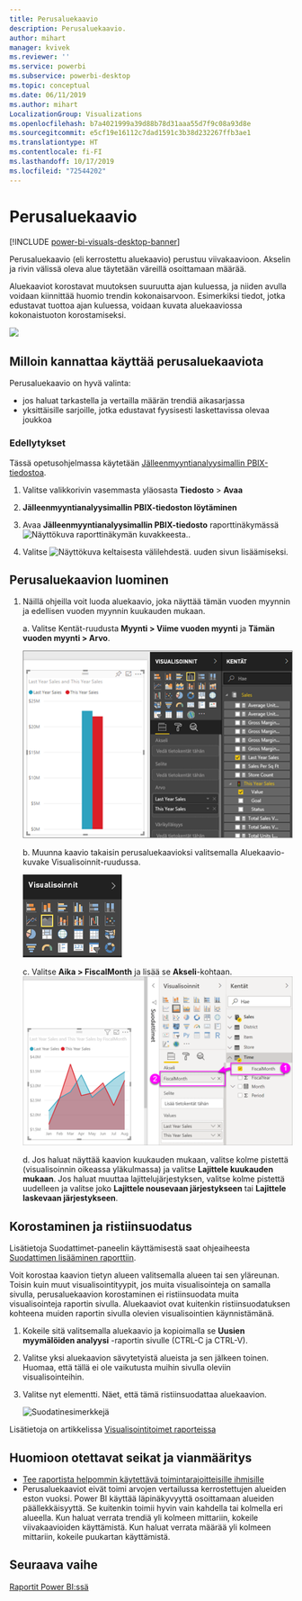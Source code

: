 ```yaml
---
title: Perusaluekaavio
description: Perusaluekaavio.
author: mihart
manager: kvivek
ms.reviewer: ''
ms.service: powerbi
ms.subservice: powerbi-desktop
ms.topic: conceptual
ms.date: 06/11/2019
ms.author: mihart
LocalizationGroup: Visualizations
ms.openlocfilehash: b7a4021999a39d88b78d31aaa55d7f9c08a93d8e
ms.sourcegitcommit: e5cf19e16112c7dad1591c3b38d232267ffb3ae1
ms.translationtype: HT
ms.contentlocale: fi-FI
ms.lasthandoff: 10/17/2019
ms.locfileid: "72544202"
---
```

# <a name="basic-area-chart"></a>Perusaluekaavio

[!INCLUDE [power-bi-visuals-desktop-banner](../includes/power-bi-visuals-desktop-banner.md)]

Perusaluekaavio (eli kerrostettu aluekaavio) perustuu viivakaavioon. Akselin ja rivin välissä oleva alue täytetään väreillä osoittamaan määrää. 

Aluekaaviot korostavat muutoksen suuruutta ajan kuluessa, ja niiden avulla voidaan kiinnittää huomio trendin kokonaisarvoon. Esimerkiksi tiedot, jotka edustavat tuottoa ajan kuluessa, voidaan kuvata aluekaaviossa kokonaistuoton korostamiseksi.

![](media/power-bi-visualization-basic-area-chart/power-bi-chart-example.png)

## <a name="when-to-use-a-basic-area-chart"></a>Milloin kannattaa käyttää perusaluekaaviota
Perusaluekaavio on hyvä valinta:

* jos haluat tarkastella ja vertailla määrän trendiä aikasarjassa 
* yksittäisille sarjoille, jotka edustavat fyysisesti laskettavissa olevaa joukkoa

### <a name="prerequisites"></a>Edellytykset
Tässä opetusohjelmassa käytetään [Jälleenmyyntianalyysimallin PBIX-tiedostoa](http://download.microsoft.com/download/9/6/D/96DDC2FF-2568-491D-AAFA-AFDD6F763AE3/Retail%20Analysis%20Sample%20PBIX.pbix).

1. Valitse valikkorivin vasemmasta yläosasta **Tiedosto** > **Avaa**
   
2. **Jälleenmyyntianalyysimallin PBIX-tiedoston löytäminen**

1. Avaa **Jälleenmyyntianalyysimallin PBIX-tiedosto** raporttinäkymässä ![Näyttökuva raporttinäkymän kuvakkeesta.](media/power-bi-visualization-kpi/power-bi-report-view.png).

1. Valitse ![Näyttökuva keltaisesta välilehdestä.](media/power-bi-visualization-kpi/power-bi-yellow-tab.png) uuden sivun lisäämiseksi.


## <a name="create-a-basic-area-chart"></a>Perusaluekaavion luominen
 

1. Näillä ohjeilla voit luoda aluekaavio, joka näyttää tämän vuoden myynnin ja edellisen vuoden myynnin kuukauden mukaan.
   
   a. Valitse Kentät-ruudusta **Myynti \> Viime vuoden myynti** ja **Tämän vuoden myynti > Arvo**.

   ![aluekaavion tietoarvot](media/power-bi-visualization-basic-area-chart/power-bi-bar-chart.png)

   b.  Muunna kaavio takaisin perusaluekaavioksi valitsemalla Aluekaavio-kuvake Visualisoinnit-ruudussa.

   ![aluekaaviokuvake](media/power-bi-visualization-basic-area-chart/convertchart.png)
   
   c.  Valitse **Aika \> FiscalMonth** ja lisää se **Akseli**-kohtaan.   
   ![aluekaavion akseliarvot](media/power-bi-visualization-basic-area-chart/powerbi-area-chartnew.png)
   
   d.  Jos haluat näyttää kaavion kuukauden mukaan, valitse kolme pistettä (visualisoinnin oikeassa yläkulmassa) ja valitse **Lajittele kuukauden mukaan**. Jos haluat muuttaa lajittelujärjestyksen, valitse kolme pistettä uudelleen ja valitse joko **Lajittele nousevaan järjestykseen** tai **Lajittele laskevaan järjestykseen**.

## <a name="highlighting-and-cross-filtering"></a>Korostaminen ja ristiinsuodatus
Lisätietoja Suodattimet-paneelin käyttämisestä saat ohjeaiheesta [Suodattimen lisääminen raporttiin](../power-bi-report-add-filter.md).

Voit korostaa kaavion tietyn alueen valitsemalla alueen tai sen yläreunan.  Toisin kuin muut visualisointityypit, jos muita visualisointeja on samalla sivulla, perusaluekaavion korostaminen ei ristiinsuodata muita visualisointeja raportin sivulla. Aluekaaviot ovat kuitenkin ristiinsuodatuksen kohteena muiden raportin sivulla olevien visualisointien käynnistämänä. 

1. Kokeile sitä valitsemalla aluekaavio ja kopioimalla se **Uusien myymälöiden analyysi** -raportin sivulle (CTRL-C ja CTRL-V).
2. Valitse yksi aluekaavion sävytetyistä alueista ja sen jälkeen toinen. Huomaa, että tällä ei ole vaikutusta muihin sivulla oleviin visualisointeihin.
1. Valitse nyt elementti. Näet, että tämä ristiinsuodattaa aluekaavion.

    ![Suodatinesimerkkejä](media/power-bi-visualization-basic-area-chart/power-bi-area-chart-filters.gif) 

Lisätietoja on artikkelissa [Visualisointitoimet raporteissa](../service-reports-visual-interactions.md)


## <a name="considerations-and-troubleshooting"></a>Huomioon otettavat seikat ja vianmääritys   
* [Tee raportista helpommin käytettävä toimintarajoitteisille ihmisille](../desktop-accessibility.md)
* Perusaluekaaviot eivät toimi arvojen vertailussa kerrostettujen alueiden eston vuoksi. Power BI käyttää läpinäkyvyyttä osoittamaan alueiden päällekkäisyyttä. Se kuitenkin toimii hyvin vain kahdella tai kolmella eri alueella. Kun haluat verrata trendiä yli kolmeen mittariin, kokeile viivakaavioiden käyttämistä. Kun haluat verrata määrää yli kolmeen mittariin, kokeile puukartan käyttämistä.

## <a name="next-step"></a>Seuraava vaihe
[Raportit Power BI:ssä](power-bi-visualization-card.md)  

